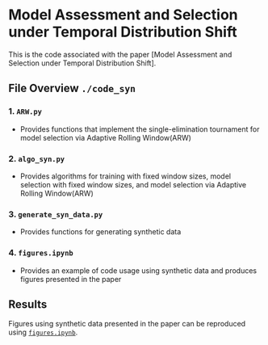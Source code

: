 # Model Assessment and Selection under Temporal Distribution Shift
This is the code associated with the paper [Model Assessment and Selection under Temporal Distribution Shift].

## File Overview `./code_syn`
### 1. `ARW.py`
- Provides functions that implement the single-elimination tournament for model selection via Adaptive Rolling Window(ARW)

### 2. `algo_syn.py`
- Provides algorithms for training with fixed window sizes, model selection with fixed window sizes, and model selection via Adaptive Rolling Window(ARW)
  
### 3. `generate_syn_data.py`
- Provides functions for generating synthetic data

### 4. `figures.ipynb`
- Provides an example of code usage using synthetic data and produces figures presented in the paper

## Results
Figures using synthetic data presented in the paper can be reproduced using <a href="./code_syn/figures.ipynb">`figures.ipynb`</a>.
